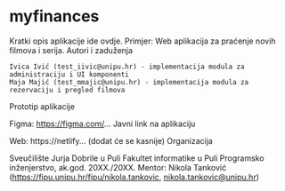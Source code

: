 # myfinances
Kratki opis aplikacije ide ovdje. Primjer: Web aplikacija za praćenje novih filmova i serija.
Autori i zaduženja

    Ivica Ivić (test_iivic@unipu.hr) - implementacija modula za administraciju i UI komponenti
    Maja Majić (test_mmajic@unipu.hr) - implementacija modula za rezervaciju i pregled filmova

Prototip aplikacije

Figma: https://figma.com/...
Javni link na aplikaciju

Web: https://netlify... (dodat će se kasnije)
Organizacija

Sveučilište Jurja Dobrile u Puli
Fakultet informatike u Puli
Programsko inženjerstvo, ak.god. 20XX./20XX.
Mentor: Nikola Tanković (https://fipu.unipu.hr/fipu/nikola.tankovic, nikola.tankovic@unipu.hr)
